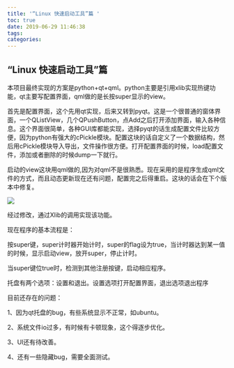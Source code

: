 ```yaml
---
title: '“Linux 快速启动工具”篇 '
toc: true
date: 2019-06-29 11:46:38
tags:
categories:
---
```






## “Linux 快速启动工具”篇

本项目最终实现的方案是python+qt+qml。python主要是引用xlib实现热键功能，qt主要写配置界面，qml做的是长按super显示的view。

首先是配置界面，这个先用qt实现，后来又转到pyqt。这是一个很普通的窗体界面，一个QListView，几个QPushButton，点Add之后打开添加界面，输入各种信息。这个界面很简单，各种GUI库都能实现，选择pyqt的话生成配置文件比较方便，因为python有强大的cPickle模块。配置这块的话自定义了一个数据结构，然后用cPickle模块导入导出，文件操作很方便。打开配置界面的时候，load配置文件，添加或者删除的时候dump一下就行。

启动的view这块用qml做的,因为对qml不是很熟悉。现在采用的是程序生成qml文件的方式，而且动态更新现在还有问题，配置完之后得重启。这块的话会在下个版本中修复。

![](http://www.ubuntukylin.com/upload/images/destop.png)

 

   经过修改，通过Xlib的调用实现该功能。

   现在程序的基本流程是：

按super键，super计时器开始计时，super的flag设为true，当计时器达到某一值的时候，显示启动view，放开super，停止计时。

   当super键位true时，检测到其他注册按键，启动相应程序。

   托盘有两个选项：设置和退出。设置选项打开配置界面，退出选项退出程序

   目前还存在的问题：

   1、因为qt托盘的bug，有些系统显示不正常，如ubuntu。

   2、系统文件io过多，有时候有卡顿现象，这个得逐步优化。

   3、UI还有待改善。

   4、还有一些隐藏bug，需要全面测试。

 